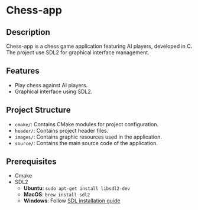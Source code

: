 # Chess-app

## Description
Chess-app is a chess game application featuring AI players, developed in C.
The project use SDL2 for graphical interface management.

## Features
- Play chess against AI players.
- Graphical interface using SDL2.

## Project Structure
- `cmake/`: Contains CMake modules for project configuration.
- `header/`: Contains project header files.
- `images/`: Contains graphic resources used in the application.
- `source/`: Contains the main source code of the application.

## Prerequisites
- Cmake
- SDL2
  - **Ubuntu**: `sudo apt-get install libsdl2-dev`
  - **MacOS**: `brew install sdl2`
  - **Windows**: Follow [SDL installation guide](https://wiki.libsdl.org/Installation)
